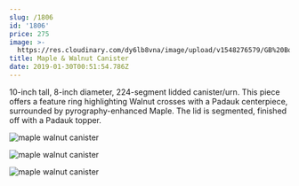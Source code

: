 ```yaml
---
slug: /1806
id: '1806'
price: 275
image: >-
  https://res.cloudinary.com/dy6lb8vna/image/upload/v1548276579/GB%20Bowlworks%20Gallery/DSC_2074a.jpg
title: Maple & Walnut Canister
date: 2019-01-30T00:51:54.786Z
---
```



10-inch tall, 8-inch diameter, 224-segment lidded canister/urn. This piece offers a feature ring highlighting Walnut crosses with a Padauk centerpiece, surrounded by pyrography-enhanced Maple. The lid is segmented, finished off with a Padauk topper.

![maple walnut canister](https://res.cloudinary.com/dy6lb8vna/image/upload/v1548276579/GB%20Bowlworks%20Gallery/DSC_2061a.jpg "maple walnut canister")

![maple walnut canister](https://res.cloudinary.com/dy6lb8vna/image/upload/v1548276579/GB%20Bowlworks%20Gallery/DSC_2050a.jpg "maple walnut canister")

![maple walnut canister](https://res.cloudinary.com/dy6lb8vna/image/upload/v1548276579/GB%20Bowlworks%20Gallery/DSC_2052a.jpg "maple walnut canister")
